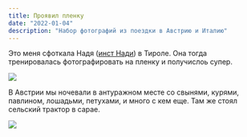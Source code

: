 ```yaml
---
title: Проявил пленку
date: "2022-01-04"
description: "Набор фотографий из поездки в Австрию и Италию"
---
```


Это меня сфоткала Надя (<a href="https://www.instagram.com/nadytsegelnik" target="_blank">инст Нади</a>) в Тироле. Она тогда тренировалась фотографировать на пленку и получислоь супер.

<a href="https://dl.dropboxusercontent.com/s/2cv5wqhy01idler/image%20compressed.jpeg?dl=0" target="_blank">
    <img src="https://dl.dropboxusercontent.com/s/e66tyi043dd7k47/image%20preview.jpeg?dl=0"/>
</a>

В Австрии мы ночевали в антуражном месте со свынями, курями, павлином, лошадьми, петухами, и много с кем еще. Там же стоял сельский трактор в сарае.

<a href="https://dl.dropboxusercontent.com/s/ax4m6q41f5sm7vh/village%20vibe%20raw-min.jpeg?dl=0" target="_blank">
    <img src="https://dl.dropboxusercontent.com/s/c7zew5axk5o2gfw/Optimized-village%20vibe%20raw-min.jpeg?dl=0"/>
</a>
